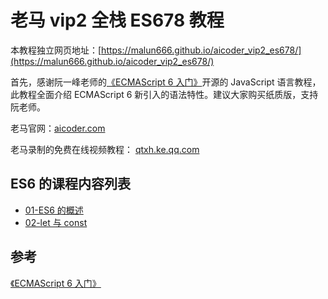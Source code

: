 # 老马 vip2 全栈 ES678 教程

本教程独立网页地址：[https://malun666.github.io/aicoder_vip2_es678/](https://malun666.github.io/aicoder_vip2_es678/)

首先，感谢阮一峰老师的[《ECMAScript 6 入门》](http://es6.ruanyifeng.com/)开源的 JavaScript 语言教程，此教程全面介绍 ECMAScript 6 新引入的语法特性。建议大家购买纸质版，支持阮老师。

老马官网：[aicoder.com](http://aicoder.com)

老马录制的免费在线视频教程： [qtxh.ke.qq.com](http://qtxh.ke.qq.com/)

## ES6 的课程内容列表

- [01-ES6 的概述](./docs/pages/01es6_first.md)
- [02-let 与 const](./docs/pages/02let_const.md)

## 参考

[《ECMAScript 6 入门》](http://es6.ruanyifeng.com/)
